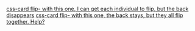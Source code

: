 [css-card flip- with this one, I can get each individual to flip, but the back disappears](http://codepen.io/SarahNoel/pen/gpzWao)
[css-card flip- with this one, the back stays, but they all flip together.  Help?](http://codepen.io/SarahNoel/pen/WvJEOZ)
